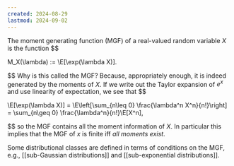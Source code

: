 ```yaml
---
created: 2024-08-29
lastmod: 2024-09-02
---
```

The moment generating function (MGF) of a real-valued random variable $X$ is the function 
$$

M_X(\lambda) := \E[\exp(\lambda X)].

$$
Why is this called the MGF? Because, appropriately enough, it is indeed generated by the moments of $X$. If we write out the Taylor expansion of $e^x$ and use linearity of expectation, we see that 
$$

\E[\exp(\lambda X)] = \E\left[\sum_{n\leq 0} \frac{\lambda^n X^n}{n!}\right] = \sum_{n\geq 0} \frac{\lambda^n}{n!}\E[X^n],

$$
so the MGF contains all the moment information of $X$. In particular this implies that the MGF of $x$ is finite iff _all moments exist_. 

Some distributional classes are defined in terms of conditions on the MGF, e.g., [[sub-Gaussian distributions]] and [[sub-exponential distributions]]. 
 